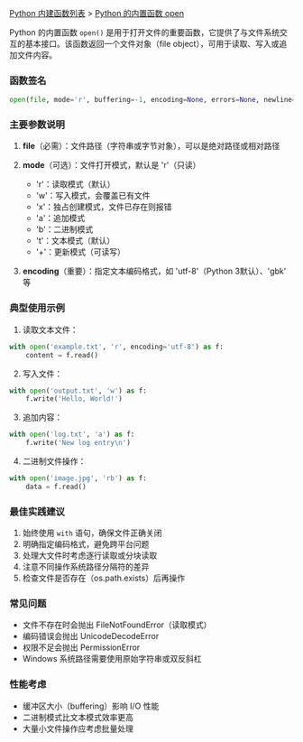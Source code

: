[Python 内建函数列表](https://xplanc.org/primers/document/zh/02.Python/99.API%20%E5%B8%AE%E5%8A%A9%E6%89%8B%E5%86%8C/00.%E5%86%85%E5%BB%BA%E5%87%BD%E6%95%B0.md) > [Python 的内置函数 open](https://xplanc.org/primers/document/zh/02.Python/EX.%E5%86%85%E5%BB%BA%E5%87%BD%E6%95%B0/EX.open.md)

Python 的内置函数 `open()` 是用于打开文件的重要函数，它提供了与文件系统交互的基本接口。该函数返回一个文件对象（file object），可用于读取、写入或追加文件内容。

### 函数签名
```python
open(file, mode='r', buffering=-1, encoding=None, errors=None, newline=None, closefd=True, opener=None)
```

### 主要参数说明
1. **file**（必需）：文件路径（字符串或字节对象），可以是绝对路径或相对路径
2. **mode**（可选）：文件打开模式，默认是 'r'（只读）
   - 'r'：读取模式（默认）
   - 'w'：写入模式，会覆盖已有文件
   - 'x'：独占创建模式，文件已存在则报错
   - 'a'：追加模式
   - 'b'：二进制模式
   - 't'：文本模式（默认）
   - '+'：更新模式（可读写）

3. **encoding**（重要）：指定文本编码格式，如 'utf-8'（Python 3默认）、'gbk' 等

### 典型使用示例
1. 读取文本文件：
```python
with open('example.txt', 'r', encoding='utf-8') as f:
    content = f.read()
```

2. 写入文件：
```python
with open('output.txt', 'w') as f:
    f.write('Hello, World!')
```

3. 追加内容：
```python
with open('log.txt', 'a') as f:
    f.write('New log entry\n')
```

4. 二进制文件操作：
```python
with open('image.jpg', 'rb') as f:
    data = f.read()
```

### 最佳实践建议
1. 始终使用 `with` 语句，确保文件正确关闭
2. 明确指定编码格式，避免跨平台问题
3. 处理大文件时考虑逐行读取或分块读取
4. 注意不同操作系统路径分隔符的差异
5. 检查文件是否存在（os.path.exists）后再操作

### 常见问题
- 文件不存在时会抛出 FileNotFoundError（读取模式）
- 编码错误会抛出 UnicodeDecodeError
- 权限不足会抛出 PermissionError
- Windows 系统路径需要使用原始字符串或双反斜杠

### 性能考虑
- 缓冲区大小（buffering）影响 I/O 性能
- 二进制模式比文本模式效率更高
- 大量小文件操作应考虑批量处理
